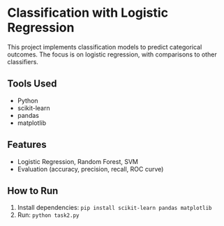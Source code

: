 # Classification with Logistic Regression

This project implements classification models to predict categorical outcomes. The focus is on logistic regression, with comparisons to other classifiers.

## Tools Used
- Python
- scikit-learn
- pandas
- matplotlib

## Features
- Logistic Regression, Random Forest, SVM
- Evaluation (accuracy, precision, recall, ROC curve)

## How to Run
1. Install dependencies: `pip install scikit-learn pandas matplotlib`
2. Run: `python task2.py`

